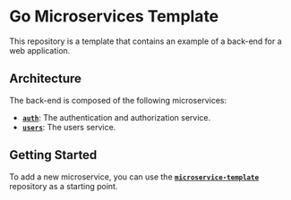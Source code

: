 # Go Microservices Template

This repository is a template that contains an example of a back-end for a web application.

## Architecture

The back-end is composed of the following microservices:

- [**`auth`**](auth-service/README.md): The authentication and authorization service.
- [**`users`**](users-service/README.md): The users service.

## Getting Started

To add a new microservice, you can use the [**`microservice-template`**](microservice-template/README.md) repository as a starting point.
